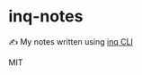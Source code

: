 # inq-notes

:writing_hand: My notes written using [inq CLI](https://github.com/rajikaimal/inq)

MIT
